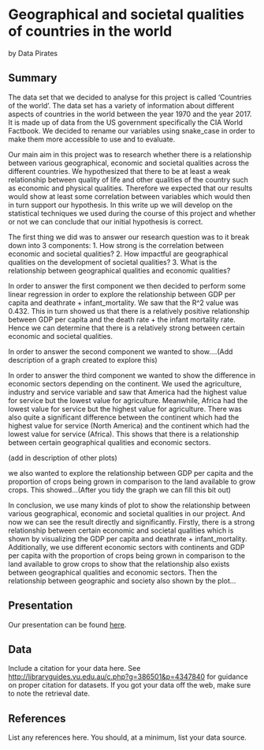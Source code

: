 Geographical and societal qualities of countries in the world
================
by Data Pirates

## Summary

The data set that we decided to analyse for this project is called
‘Countries of the world’. The data set has a variety of information
about different aspects of countries in the world between the year 1970
and the year 2017. It is made up of data from the US government
specifically the CIA World Factbook. We decided to rename our variables
using snake_case in order to make them more accessible to use and to
evaluate.

Our main aim in this project was to research whether there is a
relationship between various geographical, economic and societal
qualities across the different countries. We hypothesized that there to
be at least a weak relationship between quality of life and other
qualities of the country such as economic and physical qualities.
Therefore we expected that our results would show at least some
correlation between variables which would then in turn support our
hypothesis. In this write up we will develop on the statistical
techniques we used during the course of this project and whether or not
we can conclude that our initial hypothesis is correct.

The first thing we did was to answer our research question was to it
break down into 3 components: 1. How strong is the correlation between
economic and societal qualities? 2. How impactful are geographical
qualities on the development of societal qualities? 3. What is the
relationship between geographical qualities and economic qualities?

In order to answer the first component we then decided to perform some
linear regression in order to explore the relationship between GDP per
capita and deathrate + infant_mortality. We saw that the R^2 value was
0.432. This in turn showed us that there is a relatively positive
relationship between GDP per capita and the death rate + the infant
mortality rate. Hence we can determine that there is a relatively strong
between certain economic and societal qualities.

In order to answer the second component we wanted to show….(Add
description of a graph created to explore this)

In order to answer the third component we wanted to show the difference
in economic sectors depending on the continent. We used the agriculture,
industry and service variable and saw that America had the highest value
for service but the lowest value for agriculture. Meanwhile, Africa had
the lowest value for service but the highest value for agriculture.
There was also quite a significant difference between the continent
which had the highest value for service (North America) and the
continent which had the lowest value for service (Africa). This shows
that there is a relationship between certain geographical qualities and
economic sectors.

(add in description of other plots)

we also wanted to explore the relationship between GDP per capita and
the proportion of crops being grown in comparison to the land available
to grow crops. This showed…(After you tidy the graph we can fill this
bit out)

In conclusion, we use many kinds of plot to show the relationship
between various geographical, economic and societal qualities in our
project. And now we can see the result directly and significantly.
Firstly, there is a strong relationship between certain economic and
societal qualities which is shown by visualizing the GDP per capita and
deathrate + infant_mortality. Additionally, we use different economic
sectors with continents and GDP per capita with the proportion of crops
being grown in comparison to the land available to grow crops to show
that the relationship also exists between geographical qualities and
economic sectors. Then the relationship between geographic and society
also shown by the plot…

## Presentation

Our presentation can be found [here](presentation/presentation.html).

## Data

Include a citation for your data here. See
<http://libraryguides.vu.edu.au/c.php?g=386501&p=4347840> for guidance
on proper citation for datasets. If you got your data off the web, make
sure to note the retrieval date.

## References

List any references here. You should, at a minimum, list your data
source.
